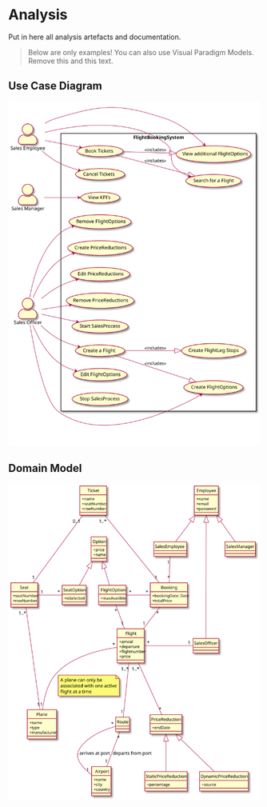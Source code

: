 # Analysis

Put in here all analysis artefacts and documentation.

> Below are only examples! You can also use Visual Paradigm Models. Remove this and this text. 

## Use Case Diagram

![UC diagram](images/use_cases.svg)

## Domain Model

![Domain model](images/domain_model.svg)
